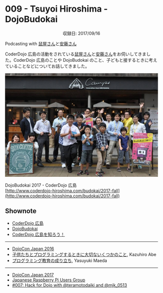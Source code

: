 # 009 - Tsuyoi Hiroshima - DojoBudokai
<div style="text-align: center;">収録日: 2017/09/16</div>

Podcasting with <a href="https://www.facebook.com/masanori.nezumiya">鼠屋さん</a>と<a href="https://www.facebook.com/ando.mitsuaki">安藤さん</a>


CoderDojo 広島の活動をされている[鼠屋さん](https://www.facebook.com/masanori.nezumiya)と[安藤さん](https://www.facebook.com/ando.mitsuaki)をお伺いしてきました。CoderDojo 広島のことや DojoBudokai のこと、子どもと接するときに考えていることなどについてお話してきました。

[![DojoBudokai 2017 Cover](./budokai_cover.jpg)](http://www.coderdojo-hiroshima.com/budokai/2017-fall)

DojoBudokai 2017 - CoderDojo 広島   
[http://www.coderdojo-hiroshima.com/budokai/2017-fall](http://www.coderdojo-hiroshima.com/budokai/2017-fall)

## Shownote

- [CoderDojo 広島](http://www.coderdojo-hiroshima.com/)
- [DojoBudokai](http://www.coderdojo-hiroshima.com/budokai)
- [CoderDojo 広島を知ろう！](https://www.slideshare.net/kamera25/coderdojo-73712494)

-----------

- [DojoCon Japan 2016](http://dojocon2016.coderdojo.jp/)
- [子供たちとプログラミングするときに大切ないくつかのこと](https://www.slideshare.net/KazuhiroAbe2/ss-65429736), Kazuhiro Abe
- [プログラミング教育の成り立ち](https://www.slideshare.net/maedaunderscore/ss-75942297), Yasuyuki Maeda

-----------

- [DojoCon Japan 2017](http://dojocon2017.coderdojo.jp/)
- [Japanese Raspberry Pi Users Group](http://www.raspi.jp/)
- [#007: Hack for Dojo with @teramotodaiki and @mjk_0513](/podcasts/7)
